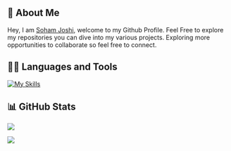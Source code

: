 
## 💫 About Me
<span >
Hey, I am <a href="https://sohamjoshi.in" target="_blank">Soham Joshi</a>, welcome to my Github Profile. Feel Free to explore my repositories you can dive into my various projects. Exploring more opportunities to collaborate so feel free to connect.</span>

</p>

## 🧑‍💻 Languages and Tools
[![My Skills](https://skillicons.dev/icons?i=js,html,css,actix,arduino,docker,express,figma,git,go,nextjs,nodejs,postgres,postman,react,redis,rust,tailwind,ts,vite)](https://skillicons.dev)
## 📊 GitHub Stats
  

![](https://github-readme-streak-stats.herokuapp.com/?user=SohamJoshi25&theme=dark&hide_border=false)
  
![](https://github-readme-stats.vercel.app/api/top-langs/?username=SohamJoshi25&theme=dark&hide_border=false&include_all_commits=true&count_private=true&layout=compact)

